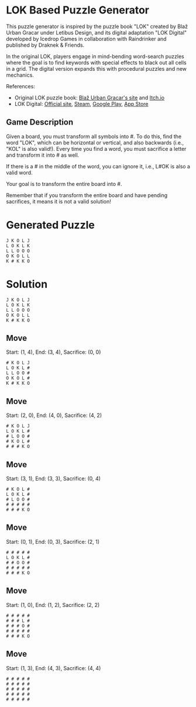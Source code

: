 # LOK Based Puzzle Generator

This puzzle generator is inspired by the puzzle book "LOK" created by Blaž Urban Gracar under Letibus Design, and its digital adaptation "LOK Digital" developed by Icedrop Games in collaboration with Raindrinker and published by Draknek & Friends.

In the original LOK, players engage in mind-bending word-search puzzles where the goal is to find keywords with special effects to black out all cells in a grid. The digital version expands this with procedural puzzles and new mechanics.

References:
- Original LOK puzzle book: [Blaž Urban Gracar's site](https://www.blazgracar.com/lok) and [Itch.io](https://letibus.itch.io/lok)
- LOK Digital: [Official site](https://lok-digital.com/), [Steam](https://store.steampowered.com/app/2207440/LOK_Digital/), [Google Play](https://play.google.com/store/apps/details?id=com.IcedropGames.LOK), [App Store](https://apps.apple.com/us/app/lok-digital/id6476513210)

## Game Description

Given a board, you must transform all symbols into #. To do this, find the word "LOK", which can be horizontal or vertical, and also backwards (i.e., "KOL" is also valid!). Every time you find a word, you must sacrifice a letter and transform it into # as well.

If there is a # in the middle of the word, you can ignore it, i.e., L#OK is also a valid word.

Your goal is to transform the entire board into #.

Remember that if you transform the entire board and have pending sacrifices, it means it is not a valid solution!

# Generated Puzzle

```
J K O L J
L O K L K
L L O O O
O K O L L
K # K K O
```

# Solution

```
J K O L J
L O K L K
L L O O O
O K O L L
K # K K O
```

## Move

Start: (1, 4), End: (3, 4), Sacrifice: (0, 0)

```
# K O L J
L O K L #
L L O O #
O K O L #
K # K K O
```

## Move

Start: (2, 0), End: (4, 0), Sacrifice: (4, 2)

```
# K O L J
L O K L #
# L O O #
# K O L #
# # # K O
```

## Move

Start: (3, 1), End: (3, 3), Sacrifice: (0, 4)

```
# K O L #
L O K L #
# L O O #
# # # # #
# # # K O
```

## Move

Start: (0, 1), End: (0, 3), Sacrifice: (2, 1)

```
# # # # #
L O K L #
# # O O #
# # # # #
# # # K O
```

## Move

Start: (1, 0), End: (1, 2), Sacrifice: (2, 2)

```
# # # # #
# # # L #
# # # O #
# # # # #
# # # K O
```

## Move

Start: (1, 3), End: (4, 3), Sacrifice: (4, 4)

```
# # # # #
# # # # #
# # # # #
# # # # #
# # # # #
```

